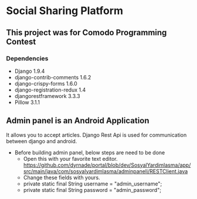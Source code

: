 # Social Sharing Platform #
## This project was for Comodo Programming Contest ## 
### Dependencies ###

- Django 1.9.4
- django-contrib-comments 1.6.2
- django-crispy-forms 1.6.0
- django-registration-redux 1.4
- djangorestframework 3.3.3
- Pillow 3.1.1

## Admin panel is an Android Application ##

It allows you to accept articles.
Django Rest Api is used for communication between django and android.

- Before building admin panel, below steps are need to be done
  - Open this with your favorite text editor. https://github.com/dyrnade/portal/blob/dev/SosyalYardimlasma/app/src/main/java/com/sosyalyardimlasma/adminpaneli/RESTClient.java
  - Change these fields with yours.
  - private static final String username = "admin_username";
  - private static final String password = "admin_password";
